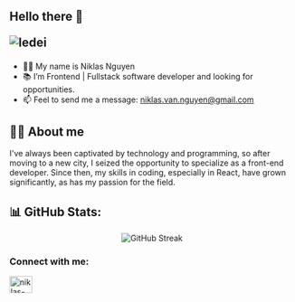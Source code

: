 ## Hello there 👋 <p align="left"> <img src="https://komarev.com/ghpvc/?username=ledei&label=Profile%20views&color=0e75b6&style=flat" alt="ledei" /> </p>

- 👨‍🎓 My name is Niklas Nguyen
- 📚 I’m Frontend | Fullstack software developer and looking for opportunities.
- 📫 Feel to send me a message: niklas.van.nguyen@gmail.com
 
## 🧑‍💻 About me 
I've always been captivated by technology and programming, so after moving to a new city, I seized the opportunity to specialize as a front-end developer. Since then, my skills in coding, especially in React, have grown significantly, as has my passion for the field.

## 📊 GitHub Stats:

<p align="center">
  <img align="center" src="https://github-readme-streak-stats.herokuapp.com/?user=ledei&theme=dark&hide_border=false" alt="GitHub Streak" />
</p>

<h3 align="left">Connect with me:</h3>
<p align="left">
<a href="https://www.linkedin.com/in/niklas-nguyen-5b203b212/" target="blank"><img align="center" src="https://raw.githubusercontent.com/rahuldkjain/github-profile-readme-generator/master/src/images/icons/Social/linked-in-alt.svg" alt="niklas-nguyen" height="30" width="40" /></a>
</p>


<!--
**ledei/ledei** is a ✨ _special_ ✨ repository because its `README.md` (this file) appears on your GitHub profile.

Here are some ideas to get you started:

- 🔭 I’m currently working on ...
- 🌱 I’m currently learning ...
- 👯 I’m looking to collaborate on ...
- 🤔 I’m looking for help with ...
- 💬 Ask me about ...
- 📫 How to reach me: ...
- 😄 Pronouns: ...
- ⚡ Fun fact: ...
-->
